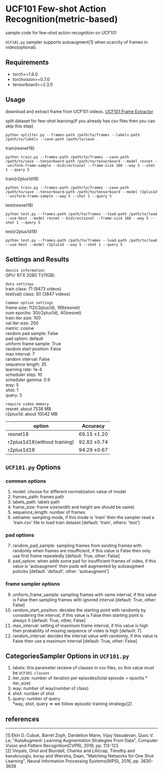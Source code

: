 # UCF101 Few-shot Action Recognition(metric-based)
sample code for few-shot action recognition on UCF101

```UCF101.py``` sampler supports autoaugment[1] when scarcity of frames in video(optional).

## Requirements
*   torch>=1.6.0
*   torchvision>=0.7.0
*   tensorboard>=2.3.0

## Usage
download and extract frame from UCF101 videos. [UCF101 Frame Extractor](https://github.com/titania7777/UCF101Frameextractor)

split dataset for few-shot learning(if you already has csv files then you can skip this step)
```
python splitter.py --frames-path /path/to/frames --labels-path /path/to/labels --save-path /path/to/save
```
train(resnet18)
```
python train.py --frames-path /path/to/frames --save-path /path/to/save --tensorboard-path /path/to/tensorboard --model resnet --uniform-frame-sample --bidirectional --frame-size 168 --way 5 --shot 1 --query 5
```
train(r2plus1d18)
```
python train.py --frames-path /path/to/frames --save-path /path/to/save --tensorboard-path /path/to/tensorboard --model r2plus1d --uniform-frame-sample --way 5 --shot 1 --query 5
```
test(resnet18)
```
python test.py --frames-path /path/to/frames --load-path /path/to/load --use-best --model resnet --bidirectional --frame-size 168 --way 5 --shot 1 --query 5
```
test(r2plus1d18)
```
python test.py --frames-path /path/to/frames --load-path /path/to/load --use-best --model r2plus1d --way 5 --shot 1 --query 5
```

## Settings and Results
```device information```  
GPU: RTX 2080 Ti(11GB)  

```data settings```  
train class: 71 (9473 videos)  
test(val) class: 30 (3847 videos)  

```Common option settings```  
frame size: 112(r2plus1d), 168(resnet)  
num epochs: 30(r2plus1d), 40(resnet)  
train iter size: 100  
val iter size: 200  
metric: cosine  
random pad sample: False  
pad option: default  
uniform frame sample: True  
random start position: False  
max interval: 7  
random interval: False  
sequence length: 35  
learning rate: 1e-4  
scheduler step: 10  
scheduler gamma: 0.9  
way: 5  
shot: 1  
query: 5  

```require video memory```  
resnet: about 7538 MB  
r2plus1d: about 10042 MB  

option | Accuracy
-- | -- 
resnet18 | 69.15 ±1.20
r2plus1d18(without training)  | 92.82 ±0.74
r2plus1d18  | 94.29 ±0.67

## ```UCF101.py``` Options
### common options
1. model: choose for different normalization value of model
2. frames_path: frames path
3. labels_path: labels path
4. frame_size: frame size(width and height are should be same)
5. sequence_length: number of frames
6. setname: sampling mode, if this mode is 'train' then the sampler read a 'train.csv' file to load train dataset [default: 'train', others: 'test']
### pad options
7. random_pad_sample: sampling frames from existing frames with randomly when frames are insufficient, if this value is False then only use first frame repeatedly [default: True, other: False]
8. pad_option: when adds some pad for insufficient frames of video, if this value is 'autoaugment' then pads will augmented by autoaugment policies [default: 'default', other: 'autoaugment']
### frame sampler options
9. uniform_frame_sample: sampling frames with same interval, if this value is False then sampling frames with ignored interval [default: True, other: False]
10. random_start_position: decides the starting point with randomly by considering the interval, if this value is False then starting point is always 0 [default: True, other, False]
11. max_interval: setting of maximum frame interval, if this value is high then probability of missing sequence of video is high [default: 7]
12. random_interval: decides the interval value with randomly, if this value is False then use a maximum interval [default: True, other: False]

## CategoriesSampler Options in ```UCF101.py```
1. labels: this parameter receive of classes in csv files, so this value must be ```UCF101.classes```
2. iter_size: number of iteration per episodes(total episode = epochs * iter_size)
3. way: number of way(number of class)
4. shot: number of shot
5. query: number of query  
*way, shot, query => we follow episodic training stratiegy[2]

## references
-------------
[1] Ekin D. Cubuk, Barret Zoph, Dandelion Mane, Vijay Vasudevan, Quoc V. Le, "AutoAugment: Learning Augmentation Strategies From Data", Computer Vision and Pattern Recognition(CVPR), 2019, pp. 113-123  
[2] Vinyals, Oriol and Blundell, Charles and Lillicrap, Timothy and kavukcuoglu, koray and Wierstra, Daan, "Matching Networks for One Shot Learning", Neural Information Processing Systems(NIPS), 2016, pp. 3630-3638
